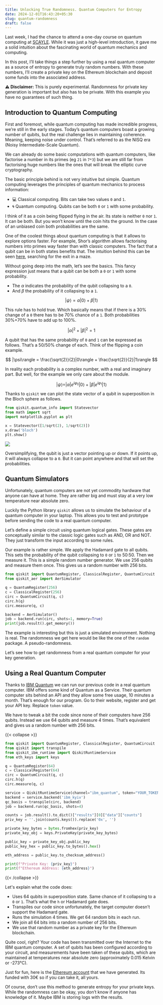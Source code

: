 ```yaml
---
title: Unlocking True Randomness. Quantum Computers for Entropy
date: 2024-12-01T16:43:20+05:30
slug: quantum-randomness
draft: false
---
```


Last week, I had the chance to attend a one-day course on quantum computing at [SCAYLE](https://www.scayle.es/). While it was just a high-level introduction, it gave me a solid intuition about the fascinating world of quantum mechanics and computing.

In this post, I’ll take things a step further by using a real quantum computer as a source of entropy to generate truly random numbers. With these numbers, I’ll create a private key on the Ethereum blockchain and deposit some funds into the associated address.

**⚠️ Disclaimer:** This is purely experimental. Randomness for private key generation is important but also has to be private. With this example you have no guarantees of such thing.

## Introduction to Quantum Computing

First and foremost, while quantum computing has made incredible progress, we’re still in the early stages. Today’s quantum computers boast a growing number of qubits, but the real challenge lies in maintaining coherence. Meaning, keeping noise under control. That’s referred to as the NISQ era (Noisy Intermediate-Scale Quantum).

We can already do some basic computations with quantum computers, like factorise a number in its primes (eg `21` in `7*3`) but we are still far from factorising huge numbers like the ones that will break the elliptic curve cryptography.

The basic principle behind is not very intuitive but simple. Quantum computing leverages the principles of quantum mechanics to process information:

* 💻 Classical computing. Bits can take two values `0` and `1`.
* 🌀 Quantum computing. Qubits can be both `0` or `1` with some probability.

I think of it as a coin being flipped flying in the air. Its state is neither `0` nor `1`. It can be both. But you won’t know until the coin hits the ground. In the case of an unbiased coin both probabilities are the same.

One of the coolest things about quantum computing is that it allows to explore options faster. For example, Shor’s algorithm allows factorising numbers into primes way faster than with classic computers. The fact that a qubit can be in both states benefits that. The intuition behind this can be seen [here](https://www.youtube.com/watch?v=OQ-NkCiyj_c), searching for the exit in a maze.

Without going deep into the math, let’s see the basics. This fancy expression just means that a qubit can be both a `0` or `1` with some probability.

- The $\alpha$ indicates the probability of the qubit collapsing to a `0`.
- And $\beta$ the probability of it collapsing to a `1`.

$$
|\psi\rangle = \alpha|0\rangle + \beta|1\rangle
$$

This rule has to hold true. Which basically means that if there is a 30% change of a `0` there has to be 70% chance of a `1`. Both probabilities 30%+70% have to add up to 100%.

$$
|\alpha|^2 + |\beta|^2 = 1
$$

A qubit that has the same probability of `0` and `1` can be expressed as follows. That’s a 50/50% change of each. Think of the flipping a coin example.

$$
|\psi\rangle = \frac{\sqrt{2}}{2}|0\rangle + \frac{\sqrt{2}}{2}|1\rangle
$$

In reality each probability is a complex number, with a real and imaginary part. But well, for the example we only care about the module.

$$
|\psi\rangle = |\alpha|e^{i\varphi_0}|0\rangle + |\beta|e^{i\varphi_1}|1\rangle
$$

Thanks to `qiskit` we can plot the state vector of a qubit in superposition in the Bloch sphere as follows.

```python
from qiskit.quantum_info import Statevector
from math import sqrt
import matplotlib.pyplot as plt

x = Statevector([1/sqrt(2), 1/sqrt(2)])
x.draw('bloch')
plt.show()
```

![](/images/qubit.png)

Oversimplifying, the qubit is just a vector pointing up or down. If it points up, it will always collapse to a `0`. But it can point anywhere and that will set the probabilities.

## Quantum Simulators

Unfortunately, quantum computers are not yet commodity hardware that anyone can have at home. They are rather big and must stay at a very low temperature near absolute zero.

Luckily the Python library `qiskit` allows us to simulate the behaviour of a quantum computer in your laptop. This allows you to test and prototype before sending the code to a real quantum computer.

Let’s define a simple circuit using quantum logical gates. These gates are conceptually similar to the classic logic gates such as AND, OR and NOT. They just transform the input according to some rules.

Our example is rather simple. We apply the Hadamard gate to all qubits. This sets the probability of the qubit collapsing to `0` or `1` to 50:50. Then we measure it. This is a simple random number generator. We use 256 qubits and measure them once. This gives us a random number with 256 bits.

```python
from qiskit import QuantumRegister, ClassicalRegister, QuantumCircuit
from qiskit_aer import AerSimulator

q = QuantumRegister(256)
c = ClassicalRegister(256)
circ = QuantumCircuit(q, c)
circ.h(q)
circ.measure(q, c)

backend = AerSimulator()
job = backend.run(circ, shots=1, memory=True)
print(job.result().get_memory())
```

The example is interesting but this is just a simulated environment. Nothing is real. The randomness we get here would be like the one of the `random` package. A pseudo-randomness.

Let’s see how to get randomness from a real quantum computer for your key generation.

## Using a Real Quantum Computer

Thanks to [IBM Quantum](https://quantum.ibm.com/) we can run our previous code in a real quantum computer. IBM offers some kind of Quantum as a Service. Their quantum computer sits behind an API and they allow some free usage, 10 minutes a month. That’s enough for our program. Go to their website, register and get your API key. Replace `token` value.

We have to tweak a bit the code since none of their computers have 256 qubits. Instead we use 64 qubits and measure 4 times. That’s equivalent and gives us a random number with 256 bits.


{{< collapse >}}
  ```python
from qiskit import QuantumRegister, ClassicalRegister, QuantumCircuit
from qiskit import transpile
from qiskit_ibm_runtime import QiskitRuntimeService
from eth_keys import keys

q = QuantumRegister(64)
c = ClassicalRegister(64)
circ = QuantumCircuit(q, c)
circ.h(q)
circ.measure(q, c)

service = QiskitRuntimeService(channel="ibm_quantum", token="YOUR_TOKEN")
backend = service.backend('ibm_kyiv')
qc_basis = transpile(circ, backend)
job = backend.run(qc_basis, shots=4)

counts = job.result().to_dict()["results"][0]["data"]["counts"]
priv_key = ''.join(counts.keys()).replace('0x', '')

private_key_bytes = bytes.fromhex(priv_key)
private_key_obj = keys.PrivateKey(private_key_bytes)

public_key = private_key_obj.public_key
public_key_hex = public_key.to_bytes().hex()

eth_address = public_key.to_checksum_address()

print(f"Private Key: {priv_key}")
print(f"Ethereum Address: {eth_address}")
```
{{< /collapse >}}

Let's explain what the code does:

- Uses 64 qubits in superposition state. Same chance of it collapsing to a `0` or `1`. That’s what the `h` or Hadamard gate does.
- Transpiles our code since unfortunately, the target computer doesn’t support the Hadamard gate.
- Runs the simulation 4 times. We get 64 random bits in each run.
- We join all 64 bits into a random number of 256 bits.
- We use that random number as a private key for the Ethereum blockchain.

Quite cool, right? Your code has been transmitted over the Internet to the IBM quantum computer. A set of qubits has been configured according to your circuit, and measurements have been taken of these qubits, which are maintained at temperatures near absolute zero (approximately 0.015 Kelvin or -273°C).

Just for fun, here is the [Ethereum account](https://etherscan.io/address/0xc2122C5c9dd8e8AE17D6FC874E0Da5a6e4681587) that we have generated. Its funded with 30€ so if you can take it, all yours.

Of course, don’t use this method to generate entropy for your private keys. While the randomness can be okay, you don’t know if anyone has knowledge of it. Maybe IBM is storing logs with the results.